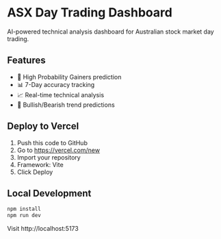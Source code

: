 # ASX Day Trading Dashboard

AI-powered technical analysis dashboard for Australian stock market day trading.

## Features
- 🚀 High Probability Gainers prediction
- 📊 7-Day accuracy tracking
- 📈 Real-time technical analysis
- 🎯 Bullish/Bearish trend predictions

## Deploy to Vercel

1. Push this code to GitHub
2. Go to https://vercel.com/new
3. Import your repository
4. Framework: Vite
5. Click Deploy

## Local Development

```bash
npm install
npm run dev
```

Visit http://localhost:5173
